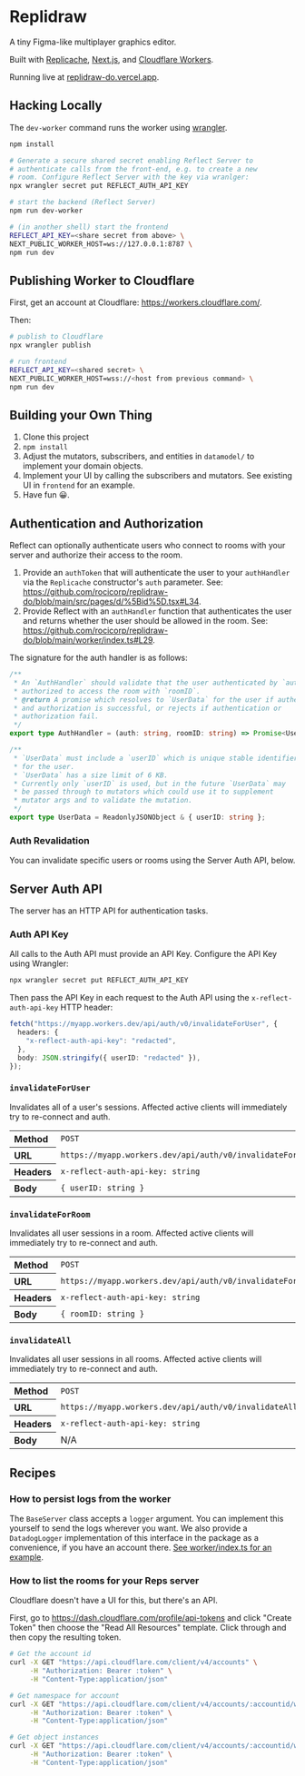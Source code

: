 # Replidraw

A tiny Figma-like multiplayer graphics editor.

Built with [Replicache](https://replicache.dev), [Next.js](https://nextjs.org/),
and [Cloudflare Workers](https://workers.cloudflare.com/).

Running live at [replidraw-do.vercel.app](https://replidraw-do.vercel.app/).

## Hacking Locally

The `dev-worker` command runs the worker using [wrangler](https://developers.cloudflare.com/workers/wrangler/).

```bash
npm install

# Generate a secure shared secret enabling Reflect Server to
# authenticate calls from the front-end, e.g. to create a new
# room. Configure Reflect Server with the key via wranlger:
npx wrangler secret put REFLECT_AUTH_API_KEY

# start the backend (Reflect Server)
npm run dev-worker

# (in another shell) start the frontend
REFLECT_API_KEY=<share secret from above> \
NEXT_PUBLIC_WORKER_HOST=ws://127.0.0.1:8787 \
npm run dev
```

## Publishing Worker to Cloudflare

First, get an account at Cloudflare: https://workers.cloudflare.com/.

Then:

```bash
# publish to Cloudflare
npx wrangler publish

# run frontend
REFLECT_API_KEY=<shared secret> \
NEXT_PUBLIC_WORKER_HOST=wss://<host from previous command> \
npm run dev
```

## Building your Own Thing

1. Clone this project
2. `npm install`
3. Adjust the mutators, subscribers, and entities in `datamodel/` to implement your domain objects.
4. Implement your UI by calling the subscribers and mutators. See existing UI in `frontend` for an example.
5. Have fun 😀.

## Authentication and Authorization

Reflect can optionally authenticate users who connect to rooms with your server and authorize their access to the room.

1. Provide an `authToken` that will authenticate the user to your `authHandler` via the `Replicache` constructor's `auth` parameter. See: https://github.com/rocicorp/replidraw-do/blob/main/src/pages/d/%5Bid%5D.tsx#L34.
2. Provide Reflect with an `authHandler` function that authenticates the user and returns whether the user should be allowed in the room. See: https://github.com/rocicorp/replidraw-do/blob/main/worker/index.ts#L29.

The signature for the auth handler is as follows:

```ts
/**
 * An `AuthHandler` should validate that the user authenticated by `auth` is
 * authorized to access the room with `roomID`.
 * @return A promise which resolves to `UserData` for the user if authentication
 * and authorization is successful, or rejects if authentication or
 * authorization fail.
 */
export type AuthHandler = (auth: string, roomID: string) => Promise<UserData>;

/**
 * `UserData` must include a `userID` which is unique stable identifier
 * for the user.
 * `UserData` has a size limit of 6 KB.
 * Currently only `userID` is used, but in the future `UserData` may
 * be passed through to mutators which could use it to supplement
 * mutator args and to validate the mutation.
 */
export type UserData = ReadonlyJSONObject & { userID: string };
```

### Auth Revalidation

You can invalidate specific users or rooms using the Server Auth API, below.

## Server Auth API

The server has an HTTP API for authentication tasks.

### Auth API Key

All calls to the Auth API must provide an API Key. Configure the API Key using Wrangler:

```bash
npx wrangler secret put REFLECT_AUTH_API_KEY
```

Then pass the API Key in each request to the Auth API using the `x-reflect-auth-api-key` HTTP header:

```ts
fetch("https://myapp.workers.dev/api/auth/v0/invalidateForUser", {
  headers: {
    "x-reflect-auth-api-key": "redacted",
  },
  body: JSON.stringify({ userID: "redacted" }),
});
```

### `invalidateForUser`

Invalidates all of a user's sessions. Affected active clients will immediately try to re-connect and auth.

<table>
     <tr>
          <th align="left">Method</th>
          <td><code>POST</code></td>
     </tr>
     <tr>
          <th align="left">URL</th>
          <td><code>https://myapp.workers.dev/api/auth/v0/invalidateForUser</code></td>
     </tr>
     <tr>
          <th align="left">Headers</th>
          <td><code>x-reflect-auth-api-key: string</code></td>
     </tr>
     <tr>
          <th align="left">Body</th>
          <td><code>{ userID: string }</code></td>
     </tr>
</table>

### `invalidateForRoom`

Invalidates all user sessions in a room. Affected active clients will immediately try to re-connect and auth.

<table>
     <tr>
          <th align="left">Method</th>
          <td><code>POST<code></td>
     </tr>
     <tr>
          <th align="left">URL</th>
          <td><code>https://myapp.workers.dev/api/auth/v0/invalidateForRoom</code></td>
     </tr>
     <tr>
          <th align="left">Headers</th>
          <td><code>x-reflect-auth-api-key: string</code></td>
     </tr>
     <tr>
          <th align="left">Body</th>
          <td><code>{ roomID: string }</code></td>
     </tr>
</table>

### `invalidateAll`

Invalidates all user sessions in all rooms. Affected active clients will immediately try to re-connect and auth.

<table>
     <tr>
          <th align="left">Method</th>
          <td><code>POST<code></td>
     </tr>
     <tr>
          <th align="left">URL</th>
          <td><code>https://myapp.workers.dev/api/auth/v0/invalidateAll</code></td>
     </tr>
     <tr>
          <th align="left">Headers</th>
          <td><code>x-reflect-auth-api-key: string</code></td>
     </tr>
     <tr>
          <th align="left">Body</th>
          <td>N/A</td>
     </tr>
</table>

## Recipes

### How to persist logs from the worker

The `BaseServer` class accepts a `logger` argument. You can implement this yourself to send the logs wherever you want. We also provide a `DatadogLogger` implementation of this interface in the package as a convenience, if you have an account there. [See worker/index.ts for an example](https://github.com/rocicorp/replidraw-do/blob/main/worker/index.ts#L17).

### How to list the rooms for your Reps server

Cloudflare doesn't have a UI for this, but there's an API.

First, go to https://dash.cloudflare.com/profile/api-tokens and click "Create Token" then choose the "Read All Resources" template. Click through and then copy the resulting token.

```bash
# Get the account id
curl -X GET "https://api.cloudflare.com/client/v4/accounts" \
     -H "Authorization: Bearer :token" \
     -H "Content-Type:application/json"

# Get namespace for account
curl -X GET "https://api.cloudflare.com/client/v4/accounts/:accountid/workers/durable_objects/namespaces" \
     -H "Authorization: Bearer :token" \
     -H "Content-Type:application/json"

# Get object instances
curl -X GET "https://api.cloudflare.com/client/v4/accounts/:accountid/workers/durable_objects/namespaces/:namespaceid/objects" \
     -H "Authorization: Bearer :token" \
     -H "Content-Type:application/json"
```
